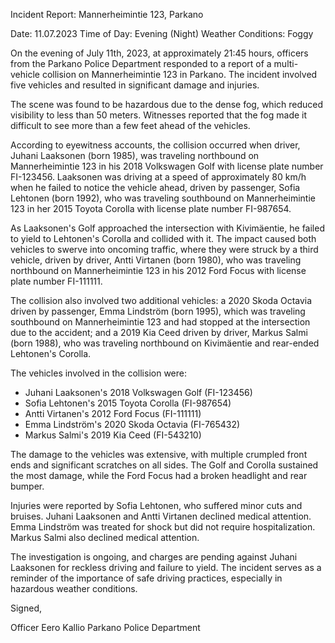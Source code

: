 Incident Report: Mannerheimintie 123, Parkano

Date: 11.07.2023
Time of Day: Evening (Night)
Weather Conditions: Foggy

On the evening of July 11th, 2023, at approximately 21:45 hours, officers from the Parkano Police Department responded to a report of a multi-vehicle collision on Mannerheimintie 123 in Parkano. The incident involved five vehicles and resulted in significant damage and injuries.

The scene was found to be hazardous due to the dense fog, which reduced visibility to less than 50 meters. Witnesses reported that the fog made it difficult to see more than a few feet ahead of the vehicles.

According to eyewitness accounts, the collision occurred when driver, Juhani Laaksonen (born 1985), was traveling northbound on Mannerheimintie 123 in his 2018 Volkswagen Golf with license plate number FI-123456. Laaksonen was driving at a speed of approximately 80 km/h when he failed to notice the vehicle ahead, driven by passenger, Sofia Lehtonen (born 1992), who was traveling southbound on Mannerheimintie 123 in her 2015 Toyota Corolla with license plate number FI-987654.

As Laaksonen's Golf approached the intersection with Kivimäentie, he failed to yield to Lehtonen's Corolla and collided with it. The impact caused both vehicles to swerve into oncoming traffic, where they were struck by a third vehicle, driven by driver, Antti Virtanen (born 1980), who was traveling northbound on Mannerheimintie 123 in his 2012 Ford Focus with license plate number FI-111111.

The collision also involved two additional vehicles: a 2020 Skoda Octavia driven by passenger, Emma Lindström (born 1995), which was traveling southbound on Mannerheimintie 123 and had stopped at the intersection due to the accident; and a 2019 Kia Ceed driven by driver, Markus Salmi (born 1988), who was traveling northbound on Kivimäentie and rear-ended Lehtonen's Corolla.

The vehicles involved in the collision were:

* Juhani Laaksonen's 2018 Volkswagen Golf (FI-123456)
* Sofia Lehtonen's 2015 Toyota Corolla (FI-987654)
* Antti Virtanen's 2012 Ford Focus (FI-111111)
* Emma Lindström's 2020 Skoda Octavia (FI-765432)
* Markus Salmi's 2019 Kia Ceed (FI-543210)

The damage to the vehicles was extensive, with multiple crumpled front ends and significant scratches on all sides. The Golf and Corolla sustained the most damage, while the Ford Focus had a broken headlight and rear bumper.

Injuries were reported by Sofia Lehtonen, who suffered minor cuts and bruises. Juhani Laaksonen and Antti Virtanen declined medical attention. Emma Lindström was treated for shock but did not require hospitalization. Markus Salmi also declined medical attention.

The investigation is ongoing, and charges are pending against Juhani Laaksonen for reckless driving and failure to yield. The incident serves as a reminder of the importance of safe driving practices, especially in hazardous weather conditions.

Signed,

Officer Eero Kallio
Parkano Police Department